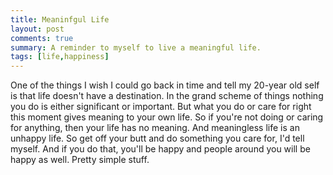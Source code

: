 ```yaml
---
title: Meaninfgul Life
layout: post
comments: true
summary: A reminder to myself to live a meaningful life.
tags: [life,happiness]
---
```


One of the things I wish I could go back in time and tell my 20-year old self is that life doesn't have a destination. In the grand scheme of things nothing you do is either significant or important. But what you do or care for right this moment gives meaning to your own life. So if you're not doing or caring for anything, then your life has no meaning. And meaningless life is an unhappy life. So get off your butt and do something you care for, I'd tell myself. And if you do that, you'll be happy and people around you will be happy as well. Pretty simple stuff.
